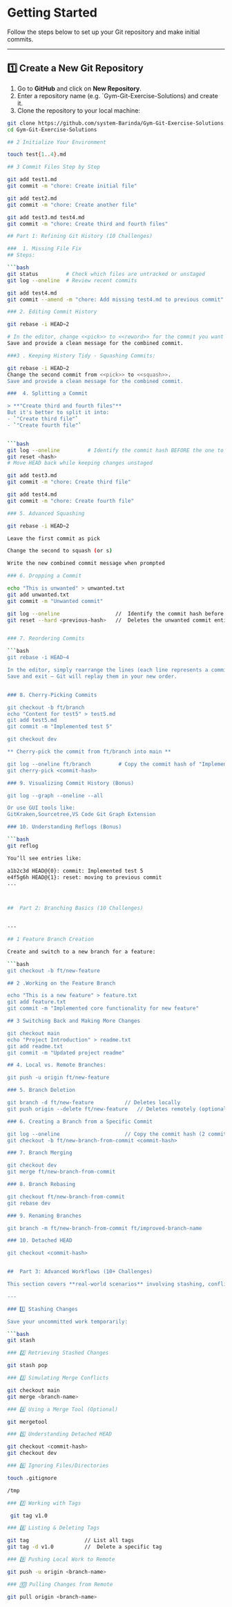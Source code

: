 # Getting Started

Follow the steps below to set up your Git repository and make initial commits.

---

## 1️⃣ Create a New Git Repository

1. Go to **GitHub** and click on **New Repository**.
2. Enter a repository name (e.g. `Gym-Git-Exercise-Solutions) and create it.
3. Clone the repository to your local machine:

```bash
git clone https://github.com/system-Barinda/Gym-Git-Exercise-Solutions.git
cd Gym-Git-Exercise-Solutions

## 2 Initialize Your Environment

touch test{1..4}.md

## 3 Commit Files Step by Step

git add test1.md
git commit -m "chore: Create initial file"

git add test2.md
git commit -m "chore: Create another file"

git add test3.md test4.md
git commit -m "chore: Create third and fourth files"

## Part 1: Refining Git History (10 Challenges)

###  1. Missing File Fix
## Steps:

```bash
git status         # Check which files are untracked or unstaged
git log --oneline  # Review recent commits

git add test4.md
git commit --amend -m "chore: Add missing test4.md to previous commit"

### 2. Editing Commit History

git rebase -i HEAD~2

# In the editor, change <<pick>> to <<reword>> for the commit you want to modify.
Save and provide a clean message for the combined commit.

###3 . Keeping History Tidy - Squashing Commits:

git rebase -i HEAD~2
Change the second commit from <<pick>> to <<squash>>.
Save and provide a clean message for the combined commit.

###  4. Splitting a Commit

> **"Create third and fourth files"**
But it's better to split it into:
- `"Create third file"`
- `"Create fourth file"`


```bash
git log --oneline         # Identify the commit hash BEFORE the one to split
git reset <hash>  
# Move HEAD back while keeping changes unstaged

git add test3.md
git commit -m "chore: Create third file"

git add test4.md
git commit -m "chore: Create fourth file"

### 5. Advanced Squashing

git rebase -i HEAD~2

Leave the first commit as pick

Change the second to squash (or s)

Write the new combined commit message when prompted

### 6. Dropping a Commit

echo "This is unwanted" > unwanted.txt
git add unwanted.txt
git commit -m "Unwanted commit"

git log --oneline                  //  Identify the commit hash before the unwanted one
git reset --hard <previous-hash>   //  Deletes the unwanted commit entirely


### 7. Reordering Commits

```bash
git rebase -i HEAD~4

In the editor, simply rearrange the lines (each line represents a commit).
Save and exit — Git will replay them in your new order.


### 8. Cherry-Picking Commits

git checkout -b ft/branch
echo "Content for test5" > test5.md
git add test5.md
git commit -m "Implemented test 5"

git checkout dev

** Cherry-pick the commit from ft/branch into main **

git log --oneline ft/branch         # Copy the commit hash of "Implemented test 5"
git cherry-pick <commit-hash>

### 9. Visualizing Commit History (Bonus)

git log --graph --oneline --all

Or use GUI tools like:
GitKraken,Sourcetree,VS Code Git Graph Extension

### 10. Understanding Reflogs (Bonus)

```bash
git reflog

You’ll see entries like:

a1b2c3d HEAD@{0}: commit: Implemented test 5
e4f5g6h HEAD@{1}: reset: moving to previous commit
...



##  Part 2: Branching Basics (10 Challenges)


---

## 1 Feature Branch Creation

Create and switch to a new branch for a feature:

```bash
git checkout -b ft/new-feature

## 2 .Working on the Feature Branch

echo "This is a new feature" > feature.txt
git add feature.txt
git commit -m "Implemented core functionality for new feature"

## 3 Switching Back and Making More Changes

git checkout main
echo "Project Introduction" > readme.txt
git add readme.txt
git commit -m "Updated project readme"

## 4. Local vs. Remote Branches:

git push -u origin ft/new-feature

### 5. Branch Deletion

git branch -d ft/new-feature          // Deletes locally
git push origin --delete ft/new-feature   // Deletes remotely (optional)

### 6. Creating a Branch from a Specific Commit

git log --oneline                     // Copy the commit hash (2 commits back)
git checkout -b ft/new-branch-from-commit <commit-hash>

### 7. Branch Merging

git checkout dev
git merge ft/new-branch-from-commit

### 8. Branch Rebasing

git checkout ft/new-branch-from-commit
git rebase dev

### 9. Renaming Branches

git branch -m ft/new-branch-from-commit ft/improved-branch-name

### 10. Detached HEAD

git checkout <commit-hash>


##  Part 3: Advanced Workflows (10+ Challenges)

This section covers **real-world scenarios** involving stashing, conflict resolution, tagging, ignoring files, and remote collaboration.

---

### 1️⃣ Stashing Changes

Save your uncommitted work temporarily:

```bash
git stash

### 2️⃣ Retrieving Stashed Changes

git stash pop

### 3️⃣ Simulating Merge Conflicts

git checkout main
git merge <branch-name>

### 4️⃣ Using a Merge Tool (Optional)

git mergetool

### 5️⃣ Understanding Detached HEAD

git checkout <commit-hash>
git checkout dev

### 6️⃣ Ignoring Files/Directories

touch .gitignore

/tmp

### 7️⃣ Working with Tags

 git tag v1.0 

### 8️⃣ Listing & Deleting Tags

git tag                  // List all tags
git tag -d v1.0          //  Delete a specific tag

### 9️⃣ Pushing Local Work to Remote

git push -u origin <branch-name>

### 🔟 Pulling Changes from Remote

git pull origin <branch-name>













